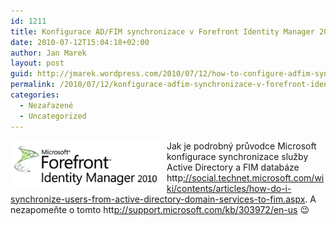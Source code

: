 ```yaml
---
id: 1211
title: Konfigurace AD/FIM synchronizace v Forefront Identity Manager 2010
date: 2010-07-12T15:04:18+02:00
author: Jan Marek
layout: post
guid: http://jmarek.wordpress.com/2010/07/12/how-to-configure-adfim-sync-in-forefront-identity-manager-2010
permalink: /2010/07/12/konfigurace-adfim-synchronizace-v-forefront-identity-manager-2010/
categories:
  - Nezařazené
  - Uncategorized
---
```

<div id="msgcns!6E7B9216726D07B8!360" class="bvMsg">
  <div>
    <a href="/wp-content/uploads/2010/10/fim5b55d1.png" rel="WLPP"><img style="display: inline; margin: 0 10px 0 0; border: 0;" title="FIM" src="/wp-content/uploads/2010/10/fim5b55d1.png?w=280" alt="FIM" width="240" height="77" align="left" border="0" /></a>Jak je podrobný průvodce Microsoft konfigurace synchronizace služby Active Directory a FIM databáze http<a href="http://social.technet.microsoft.com/wiki/contents/articles/how-do-i-synchronize-users-from-active-directory-domain-services-to-fim.aspx">://social.technet.microsoft.com/wiki/contents/articles/how-do-i-synchronize-users-from-active-directory-domain-services-to-fim.aspx</a>. A nezapomeňte o tomto htt<a href="http://support.microsoft.com/kb/303972/en-us">p://support.microsoft.com/kb/303972/en-us</a> 😉
  </div>
</div>
